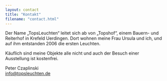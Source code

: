 ```yaml
---
layout: contact
title: "Kontakt"
filename: "contact.html"
---
```


Der Name „TopsLeuchten“ leitet sich ab von „Topshof“, einem Bauern- und Reiterhof in Krefeld Uerdingen. Dort wohnen meine Frau Ursula und ich, und auf ihm entstanden 2006 die ersten Leuchten.

Käuflich sind meine Objekte alle nicht und auch der Besuch einer Ausstellung ist kostenfrei.

Peter Czaplinski <br>
<a href="mailto:info@topsleuchten.de" style="font-weight: bold;">info@topsleuchten.de</a>